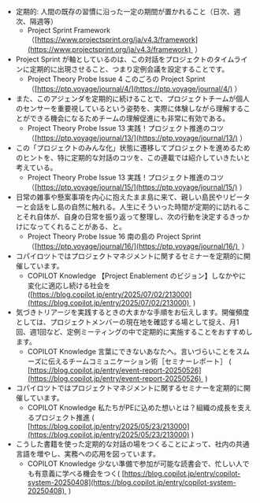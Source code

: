 
- 定期的: 人間の既存の習慣に沿った一定の期間が置かれること（日次、週次、隔週等）
	- Project Sprint Framework（[https://www.projectsprint.org/ja/v4.3/framework](https://www.projectsprint.org/ja/v4.3/framework)  ）
- Project Sprint が軸としているのは、この対話をプロジェクトのタイムラインに定期的に出現させること、つまり定例会議を設定することです。
	- Project Theory Probe Issue 4 このごろの Project Sprint（[https://ptp.voyage/journal/4/](https://ptp.voyage/journal/4/) ）
- また、このアジェンダを定期的に続けることで、プロジェクトチームが個人のセンサーを重要視しているという姿勢を、実際に体験しながら理解することができる機会になるためチームの理解促進にも非常に有効である。
	- Project Theory Probe Issue 13 実践！プロジェクト推進のコツ（[https://ptp.voyage/journal/13/](https://ptp.voyage/journal/13/) ）
- この「プロジェクトのみんな化」状態に遷移してプロジェクトを進めるためのヒントを、特に定期的な対話のコツを、この連載では紹介していきたいと考えている。
	- Project Theory Probe Issue 13 実践！プロジェクト推進のコツ（[https://ptp.voyage/journal/15/](https://ptp.voyage/journal/15/) ）
- 日常の雑事や懸案事項を内心に抱えたまま島に来て、親しい島民やリピーターと会話をし島の自然に触れる。人生にそういった時間が定期的に訪れることそれ自体が、自身の日常を振り返って整理し、次の行動を決定するきっかけになってくれることがある、と。
	- Project Theory Probe Issue 16 南の島の Project Sprint（[https://ptp.voyage/journal/16/](https://ptp.voyage/journal/16/)  ）
- コパイロツトではプロジェクトマネジメントに関するセミナーを定期的に開催しています。
	- COPILOT Knowledge 【Project Enablement のビジョン】しなかやに変化に適応し続ける社会を([https://blog.copilot.jp/entry/2025/07/02/213000](https://blog.copilot.jp/entry/2025/07/02/213000)  ) 
- 気づきトリアージを実践するときの大まかな手順をお伝えします。開催頻度としては、プロジェクトメンバーの現在地を確認する場として捉え、月1回、週1回など、定例ミーティングの中で定期的に実施することをおすすめします。
	- COPILOT Knowledge 言葉にできないあなたへ。言いづらいことをスムーズに伝えるチームコミュニケーション術［セミナーレポート］ ( [https://blog.copilot.jp/entry/event-report-20250526](https://blog.copilot.jp/entry/event-report-20250526)  ) 
- コパイロツトではプロジェクトマネジメントに関するセミナーを定期的に開催しています。
	- COPILOT Knowledge 私たちがPEに込めた想いとは？組織の成長を支えるプロジェクト推進 ( [https://blog.copilot.jp/entry/2025/05/23/213000](https://blog.copilot.jp/entry/2025/05/23/213000) ) 
- こうした書籍を使った定期的な対話の場をつくることによって、社内の共通言語を増やし、実務への応用を図っています。
	- COPILOT Knowledge 少ない準備で参加が可能な読書会で、忙しい人でも有意義に学べる機会をつく( [https://blog.copilot.jp/entry/copilot-system-20250408](https://blog.copilot.jp/entry/copilot-system-20250408)  )